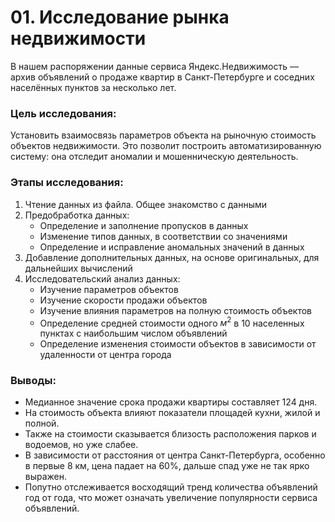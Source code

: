 # 01. Исследование рынка недвижимости

В нашем распоряжении данные сервиса Яндекс.Недвижимость — архив объявлений о продаже квартир в Санкт-Петербурге и соседних населённых пунктов за несколько лет.

### Цель исследования:
Установить взаимосвязь параметров объекта на рыночную стоимость объектов недвижимости. Это позволит построить автоматизированную систему: она отследит аномалии и мошенническую деятельность.

### Этапы исследования:
1. Чтение данных из файла. Общее знакомство с данными
2. Предобработка данных:
   - Определение и заполнение пропусков в данных
   - Изменение типов данных, в соответствии со значениями
   - Определение и исправление аномальных значений в данных
3. Добавление дополнительных данных, на основе оригинальных, для дальнейших вычислений
4. Исследовательский анализ данных:
   - Изучение параметров объектов
   - Изучение скорости продажи объектов
   - Изучение влияния параметров на полную стоимость объектов
   - Определение средней стоимости одного $м^2$ в 10 населенных пунктах с наибольшим числом объявлений
   - Определение изменения стоимости объектов в зависимости от удаленности от центра города

### Выводы:
  - Медианное значение срока продажи квартиры составляет 124 дня.
  - На стоимость объекта влияют показатели площадей кухни, жилой и полной.
  - Также на стоимости сказывается близость расположения парков и водоемов, но уже слабее.
  - В зависимости от расстояния от центра Санкт-Петербурга, особенно в первые 8 км, цена падает на 60%, дальше спад уже не так ярко выражен.
  - Попутно отслеживается восходящий тренд количества объявлений год от года, что может означать увеличение популярности сервиса объявлений.
